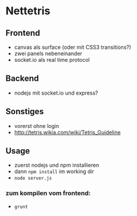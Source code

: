 # Nettetris

## Frontend
- canvas als surface (oder mit CSS3 transitions?)
- zwei panels nebeneinander
- socket.io als real time protocol
 
 
## Backend
- nodejs mit socket.io und express?


## Sonstiges
- vorerst ohne login
- http://tetris.wikia.com/wiki/Tetris_Guideline


## Usage
- zuerst nodejs und npm installieren
- dann `npm install` im working dir
- `node server.js`

### zum kompilen vom frontend:
- `grunt`
